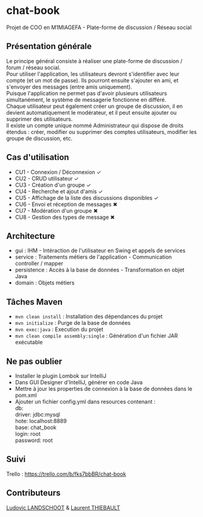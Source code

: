 # chat-book
Projet de COO en M1MIAGEFA - Plate-forme de discussion / Réseau social 

## Présentation générale
Le principe général consiste à réaliser une plate-forme de discussion / forum / réseau social.  
Pour utiliser l'application, les utilisateurs devront s'identifier avec leur compte (et un mot de passe). Ils pourront ensuite s'ajouter en ami, et s'envoyer des messages (entre amis uniquement).  
Puisque l'application ne permet pas d'avoir plusieurs utilisateurs simultanément, le système de messagerie fonctionne en différé.  
Chaque utilisateur peut également créer un groupe de discussion, il en devient automatiquement le modérateur, et il peut ensuite ajouter ou supprimer des utilisateurs.  
Il existe un compte unique nommé Administrateur qui dispose de droits étendus : créer, modifier ou supprimer des comptes utilisateurs, modifier les groupe de discussion, etc.  

## Cas d'utilisation
* CU1 - Connexion / Déconnexion ✓
* CU2 - CRUD utilisateur ✓
* CU3 - Création d'un groupe ✓
* CU4 - Recherche et ajout d'amis ✓
* CU5 - Affichage de la liste des discussions disponibles ✓
* CU6 - Envoi et réception de messages ✖
* CU7 - Modération d'un groupe ✖
* CU8 - Gestion des types de message ✖

## Architecture
* gui : IHM - Intéraction de l'utilisateur en Swing et appels de services
* service : Traitements métiers de l'application - Communication controller / mapper
* persistence : Accès à la base de données - Transformation en objet Java
* domain : Objets métiers

## Tâches Maven
* `mvn clean install` : Installation des dépendances du projet
* `mvn initialize` : Purge de la base de données
* `mvn exec:java` : Execution du projet
* `mvn clean compile assembly:single` : Génération d'un fichier JAR exécutable

## Ne pas oublier
* Installer le plugin Lombok sur IntelliJ
* Dans GUI Designer d'IntelliJ, générer en code Java
* Mettre à jour les properties de connexion à la base de données dans le pom.xml
* Ajouter un fichier config.yml dans resources contenant :  
db:  
    driver: jdbc:mysql  
    hote: localhost:8889  
    base: chat_book  
    login: root  
    password: root

## Suivi
Trello : https://trello.com/b/fks7bbBR/chat-book

## Contributeurs
[Ludovic LANDSCHOOT](http://github.com/landschoot) & [Laurent THIEBAULT](http://github.com/lauthieb)
